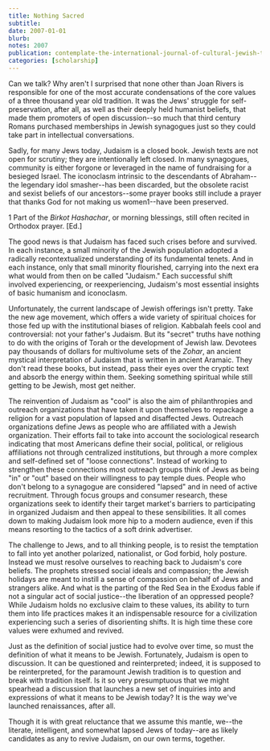 ```yaml
---
title: Nothing Sacred
subtitle: 
date: 2007-01-01
blurb: 
notes: 2007
publication: contemplate-the-international-journal-of-cultural-jewish-thought
categories: [scholarship]
---
```


Can we talk? Why aren't I surprised that none other than Joan Rivers is responsible for one of the most accurate condensations of the core values of a three thousand year old tradition. It was the Jews' struggle for self-preservation, after all, as well as their deeply held humanist beliefs, that made them promoters of open discussion--so much that third century Romans purchased memberships in Jewish synagogues just so they could take part in intellectual conversations.

Sadly, for many Jews today, Judaism is a closed book. Jewish texts are not open for scrutiny; they are intentionally left closed. In many synagogues, community is either forgone or leveraged in the name of fundraising for a besieged Israel. The iconoclasm intrinsic to the descendants of Abraham--the legendary idol smasher--has been discarded, but the obsolete racist and sexist beliefs of our ancestors--some prayer books still include a prayer that thanks God for not making us women1--have been preserved.

1 Part of the _Birkot Hashachar_, or morning blessings, stiII often recited in Orthodox prayer. \[Ed.\]

The good news is that Judaism has faced such crises before and survived. In each instance, a small minority of the Jewish population adopted a radically recontextualized understanding of its fundamental tenets. And in each instance, only that small minority flourished, carrying into the next era what would from then on be called "Judaism." Each successful shift involved experiencing, or reexperiencing, Judaism's most essential insights of basic humanism and iconoclasm.

Unfortunately, the current landscape of Jewish offerings isn't pretty. Take the new age movement, which offers a wide variety of spiritual choices for those fed up with the institutional biases of religion. Kabbalah feels cool and controversial: not your father's Judaism. But its "secret" truths have nothing to do with the origins of Torah or the development of Jewish law. Devotees pay thousands of dollars for multivolume sets of the _Zohar_, an ancient mystical interpretation of Judaism that is written in ancient Aramaic. They don't read these books, but instead, pass their eyes over the cryptic text and absorb the energy within them. Seeking something spiritual while still getting to be Jewish, most get neither.

The reinvention of Judaism as "cool" is also the aim of philanthropies and outreach organizations that have taken it upon themselves to repackage a religion for a vast population of lapsed and disaffected Jews. Outreach organizations define Jews as people who are affiliated with a Jewish organization. Their efforts fail to take into account the sociological research indicating that most Americans define their social, political, or religious affiliations not through centralized institutions, but through a more complex and self-defined set of "loose connections". Instead of working to strengthen these connections most outreach groups think of Jews as being "in" or "out" based on their willingness to pay temple dues. People who don't belong to a synagogue are considered "lapsed" and in need of active recruitment. Through focus groups and consumer research, these organizations seek to identify their target market's barriers to participating in organized Judaism and then appeal to these sensibilities. It all comes down to making Judaism look more hip to a modern audience, even if this means resorting to the tactics of a soft drink advertiser.

The challenge to Jews, and to all thinking people, is to resist the temptation to fall into yet another polarized, nationalist, or God forbid, holy posture. Instead we must resolve ourselves to reaching back to Judaism's core beliefs. The prophets stressed social ideals and compassion; the Jewish holidays are meant to instill a sense of compassion on behalf of Jews and strangers alike. And what is the parting of the Red Sea in the Exodus fable if not a singular act of social justice--the liberation of an oppressed people? While Judaism holds no exclusive claim to these values, its ability to turn them into life practices makes it an indispensable resource for a civilization experiencing such a series of disorienting shifts. It is high time these core values were exhumed and revived.

Just as the definition of social justice had to evolve over time, so must the definition of what it means to be Jewish. Fortunately, Judaism is open to discussion. It can be questioned and reinterpreted; indeed, it is supposed to be reinterpreted, for the paramount Jewish tradition is to question and break with tradition itself. Is it so very presumptuous that we might spearhead a discussion that launches a new set of inquiries into and expressions of what it means to be Jewish today? It is the way we've launched renaissances, after all.

Though it is with great reluctance that we assume this mantle, we--the literate, intelligent, and somewhat lapsed Jews of today--are as likely candidates as any to revive Judaism, on our own terms, together.
